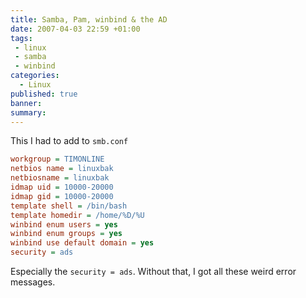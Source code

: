 ```yaml
---
title: Samba, Pam, winbind & the AD
date: 2007-04-03 22:59 +01:00
tags:
 - linux
 - samba
 - winbind
categories:
  - Linux
published: true
banner: 
summary:
---
```

This I had to add to `smb.conf`

``` ini
workgroup = TIMONLINE
netbios name = linuxbak
netbiosname = linuxbak
idmap uid = 10000-20000
idmap gid = 10000-20000
template shell = /bin/bash
template homedir = /home/%D/%U
winbind enum users = yes
winbind enum groups = yes
winbind use default domain = yes
security = ads
```

Especially the `security = ads`. Without that, I got all these weird error messages.

